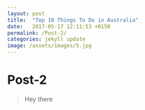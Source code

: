 ```yaml
---
layout: post
title:  "Top 10 Things To Do in Australia"
date:   2017-05-17 12:11:53 +0150
permalink: /Post-2/
categories: jekyll update
image: /assets/images/5.jpg
---
```


<h1>Post-2</h1>

<p>
<blockquote>Hey there</blockquote>
</p>